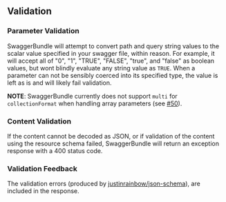 ## Validation

### Parameter Validation

SwaggerBundle will attempt to convert path and query string values to the scalar value specified in your swagger file, within reason.
 For example, it will accept all of "0", "1", "TRUE", "FALSE", "true",  and "false" as boolean values, but wont blindly
 evaluate any string value as `TRUE`. When a parameter can not be sensibly coerced into its specified type, the value is left as is and will likely fail validation.
 
__NOTE__: SwaggerBundle currently does not support `multi` for `collectionFormat` when handling array parameters (see [#50](https://github.com/kleijnweb/swagger-bundle/issues/50)).
 
### Content Validation

If the content cannot be decoded as JSON, or if validation of the content using the resource schema failed, 
SwaggerBundle will return an exception response with a 400 status code.

### Validation Feedback

The validation errors (produced by [justinrainbow/json-schema](https://github.com/justinrainbow/json-schema)), are included in the response.